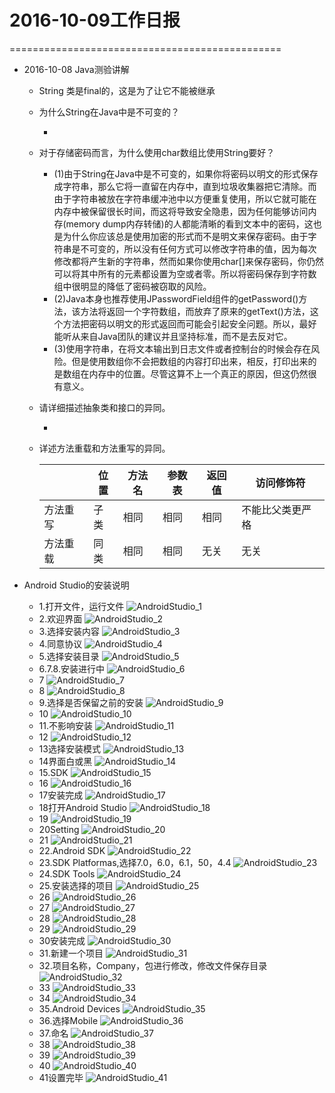 # 2016-10-09工作日报

===============================================

* 2016-10-08 Java测验讲解
  * String 类是final的，这是为了让它不能被继承

  * 为什么String在Java中是不可变的？

    * ​

  * 对于存储密码而言，为什么使用char数组比使用String要好？

    * (1)由于String在Java中是不可变的，如果你将密码以明文的形式保存成字符串，那么它将一直留在内存中，直到垃圾收集器把它清除。而由于字符串被放在字符串缓冲池中以方便重复使用，所以它就可能在内存中被保留很长时间，而这将导致安全隐患，因为任何能够访问内存(memory dump内存转储)的人都能清晰的看到文本中的密码，这也是为什么你应该总是使用加密的形式而不是明文来保存密码。由于字符串是不可变的，所以没有任何方式可以修改字符串的值，因为每次修改都将产生新的字符串，然而如果你使用char[]来保存密码，你仍然可以将其中所有的元素都设置为空或者零。所以将密码保存到字符数组中很明显的降低了密码被窃取的风险。
    * (2)Java本身也推荐使用JPasswordField组件的getPassword()方法，该方法将返回一个字符数组，而放弃了原来的getText()方法，这个方法把密码以明文的形式返回而可能会引起安全问题。所以，最好能听从来自Java团队的建议并且坚持标准，而不是去反对它。
    * (3)使用字符串，在将文本输出到日志文件或者控制台的时候会存在风险。但是使用数组你不会把数组的内容打印出来，相反，打印出来的是数组在内存中的位置。尽管这算不上一个真正的原因，但这仍然很有意义。

  * 请详细描述抽象类和接口的异同。

    * ​

  * 详述方法重载和方法重写的异同。

    |      | 位置   | 方法名  | 参数表  | 返回值  | 访问修饰符    |
    | ---- | ---- | ---- | ---- | ---- | -------- |
    | 方法重写 | 子类   | 相同   | 相同   | 相同   | 不能比父类更严格 |
    | 方法重载 | 同类   | 相同   | 相同   | 无关   | 无关       |

* Android Studio的安装说明
  * 1.打开文件，运行文件
    ![AndroidStudio_1](images/androidstudio_pig/androidstudio_instatll_1.jpg)
  * 2.欢迎界面
    ![AndroidStudio_2](images/androidstudio_pig/androidstudio_instatll_2.jpg)
  * 3.选择安装内容
    ![AndroidStudio_3](images/androidstudio_pig/androidstudio_instatll_3.jpg)
  * 4.同意协议
    ![AndroidStudio_4](images/androidstudio_pig/androidstudio_instatll_4.jpg)
  * 5.选择安装目录
    ![AndroidStudio_5](images/androidstudio_pig/androidstudio_instatll_5.jpg)
  * 6.7.8.安装进行中
    ![AndroidStudio_6](images/androidstudio_pig/androidstudio_instatll_6.jpg)
  * 7
    ![AndroidStudio_7](images/androidstudio_pig/androidstudio_instatll_7.jpg)
  * 8
    ![AndroidStudio_8](images/androidstudio_pig/androidstudio_instatll_8.jpg)
  * 9.选择是否保留之前的安装
    ![AndroidStudio_9](images/androidstudio_pig/androidstudio_instatll_9.jpg)
  * 10
    ![AndroidStudio_10](images/androidstudio_pig/androidstudio_instatll_10.jpg)
  * 11.不影响安装
    ![AndroidStudio_11](images/androidstudio_pig/androidstudio_instatll_11.jpg)
  * 12
    ![AndroidStudio_12](images/androidstudio_pig/androidstudio_instatll_12.jpg)
  * 13选择安装模式
    ![AndroidStudio_13](images/androidstudio_pig/androidstudio_instatll_13.jpg)
  * 14界面白或黑
    ![AndroidStudio_14](images/androidstudio_pig/androidstudio_instatll_14.jpg)
  * 15.SDK
    ![AndroidStudio_15](images/androidstudio_pig/androidstudio_instatll_15.jpg)
  * 16
    ![AndroidStudio_16](images/androidstudio_pig/androidstudio_instatll_16.jpg)
  * 17安装完成
    ![AndroidStudio_17](images/androidstudio_pig/androidstudio_instatll_17.jpg)
  * 18打开Android Studio
    ![AndroidStudio_18](images/androidstudio_pig/androidstudio_instatll_18.jpg)
  * 19
    ![AndroidStudio_19](images/androidstudio_pig/androidstudio_instatll_19.jpg)
  * 20Setting
    ![AndroidStudio_20](images/androidstudio_pig/androidstudio_instatll_20.jpg)
  * 21
    ![AndroidStudio_21](images/androidstudio_pig/androidstudio_instatll_21.jpg)
  * 22.Android SDK
    ![AndroidStudio_22](images/androidstudio_pig/androidstudio_instatll_22.jpg)
  * 23.SDK Platformas,选择7.0，6.0，6.1，50，4.4
    ![AndroidStudio_23](images/androidstudio_pig/androidstudio_instatll_23.jpg)
  * 24.SDK Tools
    ![AndroidStudio_24](images/androidstudio_pig/androidstudio_instatll_24.jpg)
  * 25.安装选择的项目
    ![AndroidStudio_25](images/androidstudio_pig/androidstudio_instatll_25.jpg)
  * 26
    ![AndroidStudio_26](images/androidstudio_pig/androidstudio_instatll_26.jpg)
  * 27
    ![AndroidStudio_27](images/androidstudio_pig/androidstudio_instatll_27.jpg)
  * 28
    ![AndroidStudio_28](images/androidstudio_pig/androidstudio_instatll_28.jpg)
  * 29
    ![AndroidStudio_29](images/androidstudio_pig/androidstudio_instatll_29.jpg)
  * 30安装完成
    ![AndroidStudio_30](images/androidstudio_pig/androidstudio_instatll_30.jpg)
  * 31.新建一个项目
    ![AndroidStudio_31](images/androidstudio_pig/androidstudio_instatll_31.jpg)
  * 32.项目名称，Company，包进行修改，修改文件保存目录
    ![AndroidStudio_32](images/androidstudio_pig/androidstudio_instatll_32.jpg)
  * 33
    ![AndroidStudio_33](images/androidstudio_pig/androidstudio_instatll_33.jpg)
  * 34
    ![AndroidStudio_34](images/androidstudio_pig/androidstudio_instatll_34.jpg)
  * 35.Android Devices
    ![AndroidStudio_35](images/androidstudio_pig/androidstudio_instatll_35.jpg)
  * 36.选择Mobile
    ![AndroidStudio_36](images/androidstudio_pig/androidstudio_instatll_36.jpg)
  * 37.命名
    ![AndroidStudio_37](images/androidstudio_pig/androidstudio_instatll_37.jpg)
  * 38
    ![AndroidStudio_38](images/androidstudio_pig/androidstudio_instatll_38.jpg)
  * 39
    ![AndroidStudio_39](images/androidstudio_pig/androidstudio_instatll_39.jpg)
  * 40
    ![AndroidStudio_40](images/androidstudio_pig/androidstudio_instatll_40.jpg)
  * 41设置完毕
    ![AndroidStudio_41](images/androidstudio_pig/androidstudio_instatll_41.jpg)
